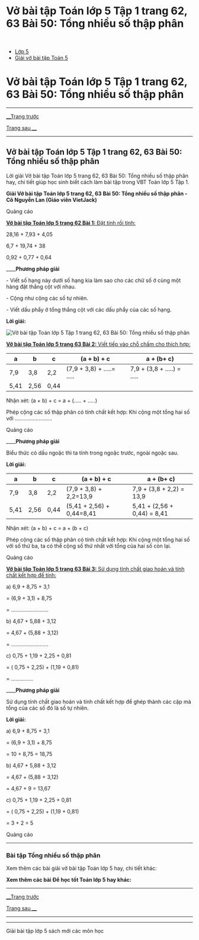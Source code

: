 # Vở bài tập Toán lớp 5 Tập 1 trang 62, 63 Bài 50: Tổng nhiều số thập phân

﻿

  * [Lớp 5](https://vietjack.com/series/lop-5.jsp)
  * [Giải vở bài tập Toán 5](https://vietjack.com/giai-vo-bai-tap-toan-5/index.jsp)



# Vở bài tập Toán lớp 5 Tập 1 trang 62, 63 Bài 50: Tổng nhiều số thập phân

* * *

[__Trang trước](https://vietjack.com/giai-vo-bai-tap-toan-5/bai-49-luyen-tap.jsp)

[Trang sau __](https://vietjack.com/giai-vo-bai-tap-toan-5/bai-51-luyen-tap.jsp)

* * *

## Vở bài tập Toán lớp 5 Tập 1 trang 62, 63 Bài 50: Tổng nhiều số thập phân

Lời giải Vở bài tập Toán lớp 5 trang 62, 63 Bài 50: Tổng nhiều số thập phân hay, chi tiết giúp học sinh biết cách làm bài tập trong VBT Toán lớp 5 Tập 1.

**Giải Vở bài tập Toán lớp 5 trang 62, 63 Bài 50: Tổng nhiều số thập phân - Cô Nguyễn Lan (Giáo viên VietJack)**

Quảng cáo

[**Vở bài tập Toán lớp 5 trang 62 Bài 1:** Đặt tính rồi tính: ](https://vietjack.com/giai-vo-bai-tap-toan-5/bai-1-trang-62-vbt-toan-5-tap-1.jsp)

28,16 + 7,93 + 4,05

6,7 + 19,74 + 38

0,92 + 0,77 + 0,64

____**Phương pháp giải**

\- Viết số hạng này dưới số hạng kia làm sao cho các chữ số ở cùng một hàng đặt thẳng cột với nhau.

\- Cộng như cộng các số tự nhiên.

\- Viết dấu phẩy ở tổng thẳng cột với các dấu phẩy của các số hạng. 

**Lời giải:**

![Vở bài tập Toán lớp 5 Tập 1 trang 62, 63 Bài 50: Tổng nhiều số thập phân](https://vietjack.com/giai-vo-bai-tap-toan-5/images/bai-1-trang-62-vbt-toan-5-tap-1.PNG)

[**Vở bài tập Toán lớp 5 trang 63 Bài 2:** Viết tiếp vào chỗ chấm cho thích hợp: ](https://vietjack.com/giai-vo-bai-tap-toan-5/bai-2-trang-63-vbt-toan-5-tap-1.jsp)

a | b | c | (a + b) + c | a + (b+ c)  
---|---|---|---|---  
7,9 | 3,8 | 2,2 | (7,9 + 3,8) + .....= ..... | 7,9 + (3,8 + .....) = .....  
5,41 | 2,56 | 0,44 |  |   
  
Nhận xét: (a + b) + c = a + (..... + .....)

Phép cộng các số thập phân có tính chất kết hợp: Khi cộng một tổng hai số với .........................

Quảng cáo

____**Phương pháp giải**

Biểu thức có dấu ngoặc thì ta tính trong ngoặc trước, ngoài ngoặc sau. 

**Lời giải:**

a | b | c | (a + b) + c | a + (b+ c)  
---|---|---|---|---  
7,9 | 3,8 | 2,2 | (7,9 + 3,8) + 2,2=13,9 | 7,9 + (3,8 + 2,2) = 13,9  
5,41 | 2,56 | 0,44 | (5,41 + 2,56) + 0,44=8,41 | 5,41 + (2,56 + 0,44) = 8,41  
  
Nhận xét: (a + b) + c = a + (b + c)

Phép cộng các số thập phân có tính chất kết hợp: Khi cộng một tổng hai số với số thứ ba, ta có thể cộng số thứ nhất với tổng của hai số còn lại.

Quảng cáo

[**Vở bài tập Toán lớp 5 trang 63 Bài 3:** Sử dụng tính chất giao hoán và tính chất kết hợp để tính:](https://vietjack.com/giai-vo-bai-tap-toan-5/bai-3-trang-63-vbt-toan-5-tap-1.jsp)

a) 6,9 + 8,75 + 3,1 

= (6,9 + 3,1) + 8,75 

= .........................

b) 4,67 + 5,88 + 3,12 

= 4,67 + (5,88 + 3,12) 

= .........................

c) 0,75 + 1,19 + 2,25 + 0,81 

= ( 0,75 + 2,25) + (1,19 + 0,81) 

= ...............

____**Phương pháp giải**

Sử dụng tính chất giao hoán và tính chất kết hợp để ghép thành các cặp mà tổng của các số đó là số tự nhiên.

**Lời giải:**

a) 6,9 + 8,75 + 3,1 

= (6,9 + 3,1) + 8,75

= 10 + 8,75 = 18,75

b) 4,67 + 5,88 + 3,12 

= 4,67 + (5,88 + 3,12)

= 4,67 + 9 = 13,67

c) 0,75 + 1,19 + 2,25 + 0,81 

= ( 0,75 + 2,25) + (1,19 + 0,81)

= 3 + 2 = 5

Quảng cáo

* * *

### **Bài tập Tổng nhiều số thập phân**

Xem thêm các bài giải vở bài tập Toán lớp 5 hay, chi tiết khác:

**Xem thêm các bài Để học tốt Toán lớp 5 hay khác:**

* * *

[__Trang trước](https://vietjack.com/giai-vo-bai-tap-toan-5/bai-49-luyen-tap.jsp)

[Trang sau __](https://vietjack.com/giai-vo-bai-tap-toan-5/bai-51-luyen-tap.jsp)

* * *

* * *

Giải bài tập lớp 5 sách mới các môn học
